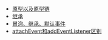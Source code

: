 - [原型以及原型链](/md/prototype.md)
- [继承](/md/interface.md)
- [冒泡、继承、默认事件](/md/bubble.md)
- [attachEvent和addEventListener区别](/md/addEventListener.md)